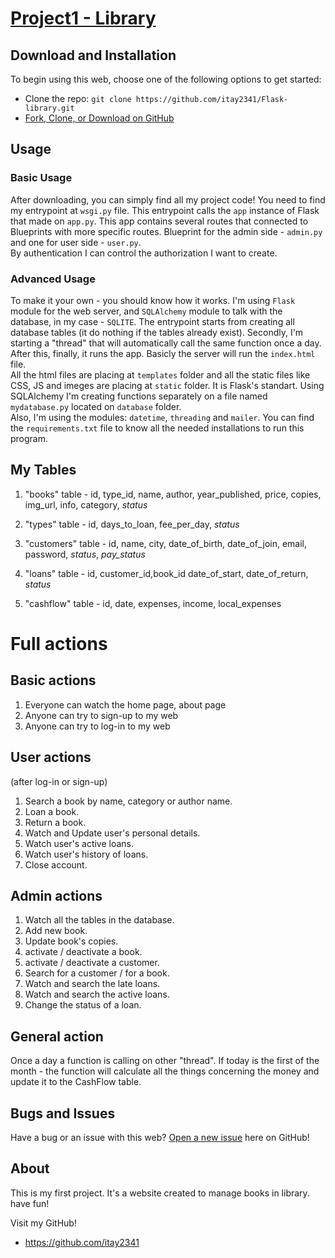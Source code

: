 # [Project1 - Library](https://litaybrary.herokuapp.com/)


## Download and Installation

To begin using this web, choose one of the following options to get started:

- Clone the repo: `git clone https://github.com/itay2341/Flask-library.git`
- [Fork, Clone, or Download on GitHub](https://github.com/itay2341/Flask-library.git)

## Usage

### Basic Usage

After downloading, you can simply find all my project code! You need to find my entrypoint at `wsgi.py` file. This entrypoint calls the `app` instance of Flask that made on `app.py`. This app contains several routes that connected to Blueprints with more specific routes. Blueprint for the admin side - `admin.py` and one for user side - `user.py`.<br> By authentication I can control the authorization I want to create.

### Advanced Usage

To make it your own - you should know how it works.
I'm using `Flask` module for the web server, and `SQLAlchemy` module to talk with the database, in my case - `SQLITE`.
The entrypoint starts from creating all database tables (it do nothing if the tables already exist).
Secondly, I'm starting a "thread" that will automatically call the same function once a day.
After this, finally, it runs the app. Basicly the server will run the `index.html` file.<br> All the html files are placing at `templates` folder and all the static files like CSS, JS and imeges are placing at `static` folder. It is Flask's standart.
Using SQLAlchemy I'm creating functions separately on a file named `mydatabase.py` located on `database` folder.<br>
Also, I'm using the modules: `datetime`, `threading` and `mailer`. You can find the `requirements.txt` file to know all the needed installations to run this program.


## My Tables

1. "books" table - 
   id, type_id, name, author, year_published,
   price, copies, img_url, info, category, *status* 

2. "types" table - 
   id, days_to_loan, fee_per_day, *status*

3. "customers" table - 
   id, name, city, date_of_birth,
   date_of_join, email, password, *status*, *pay_status*

4. "loans" table - 
   id, customer_id,book_id date_of_start,   date_of_return, *status*

5. "cashflow" table - 
   id, date, expenses, income, local_expenses

# Full actions

## Basic actions

1. Everyone can watch the home page, about page
2. Anyone can try to sign-up to my web
3. Anyone can try to log-in to my web

## User actions

(after log-in or sign-up)
1. Search a book by name, category or author name.
2. Loan a book.
3. Return a book.
4. Watch and Update user's personal details.
5. Watch user's active loans.
6. Watch user's history of loans.
7. Close account.

## Admin actions

1. Watch all the tables in the database.
2. Add new book.
3. Update book's copies.
4. activate / deactivate a book.
5. activate / deactivate a customer.
6. Search for a customer / for a book.
7. Watch and search the late loans.
8. Watch and search the active loans.
9. Change the status of a loan.

## General action
Once a day a function is calling on other "thread".
If today is the first of the month - the function will calculate all the things concerning the money
and update it to the CashFlow table.

## Bugs and Issues

Have a bug or an issue with this web? [Open a new issue](https://github.com/itay2341/litaybrary/issues/new) here on GitHub!

## About

This is my first project.
It's a website created to manage books in library.
have fun!

Visit my GitHub!

- <https://github.com/itay2341>

